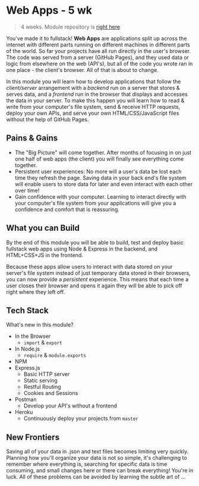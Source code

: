 # Web Apps - 5 wk

> 4 weeks. Module repository is [right here](https://github.com/HackYourFutureBelgium/web-apps/)

You've made it to fullstack! **Web Apps** are applications split up across the internet with different parts running on different machines in different parts of the world. So far your projects have all run directly in the user's browser. The code was served from a server \(GitHub Pages\), and they used data or logic from elsewhere on the web \(API's\), but all of the code you wrote ran in one place - the client's browser. All of that is about to change.

In this module you will learn how to develop applications that follow the _client/server_ arrangement with a _backend_ run on a server that stores & serves data, and a _frontend_ run in the browser that displays and accesses the data in your server. To make this happen you will learn how to read & write from your computer's file system, send & receive HTTP requests, deploy your own APIs, and serve your own HTML/CSS/JavaScript files without the help of GitHub Pages.

## Pains & Gains

- The "Big Picture" will come together. After months of focusing in on just one half of web apps \(the client\) you will finally see everything come together.
- Persistent user experiences: No more will a user's data be lost each time they refresh the page. Saving data in your back end's file system will enable users to store data for later and even interact with each other over time!
- Gain confidence with your computer. Learning to interact directly with your computer's file system from your applications will give you a confidence and comfort that is reassuring.

## What you can Build

By the end of this module you will be able to build, test and deploy basic fullstack web apps using Node & Express in the backend, and HTML+CSS+JS in the frontend.

Because these apps allow users to interact with data stored on your server's file system instead of just temporary data stored in their browsers, you can now provide a _persistent_ experience. This means that each time a user closes their browser and opens it again they will be able to pick off right where they left off.

## Tech Stack

What's new in this module?

- In the Browser
  - `import` & `export`
- In Node.js
  - `require` & `module.exports`
- NPM
- Express.js
  - Basic HTTP server
  - Static serving
  - Restful Routing
  - Cookies and Sessions
- Postman
  - Develop your API's without a frontend
- Heroku
  - Continuously deploy your projects from `master`

## New Frontiers

Saving all of your data in .json and text files becomes limiting very quickly. Planning how you'll organize your data is not so simple, it's challenging to remember where everything is, searching for specific data is time consuming, and small changes here or there can break everything! You're in luck. All of these problems can be avoided by learning the subtle art of ...
